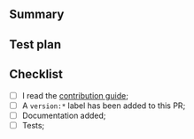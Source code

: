 <!-- Thanks for submitting a pull request! Please provide enough information so that others can review your pull request. -->

## Summary

<!-- Explain the **motivation** for making this change. What existing problem does the pull request solve? -->

## Test plan

<!-- Demonstrate the code is solid. Example: The exact commands you ran and their output, screenshots, videos. -->

## Checklist

<!-- add "N/A" to the end of each line that's irrelevant to your changes -->

<!-- to check an item, place an "x" in the box like so: "- [x] Documentation" -->

- [ ] I read the [contribution guide](https://components-to-markdown.vercel.app/docs/contribute/how-to-contribute);
- [ ] A `version:*` label has been added to this PR;
- [ ] Documentation added;
- [ ] Tests;
